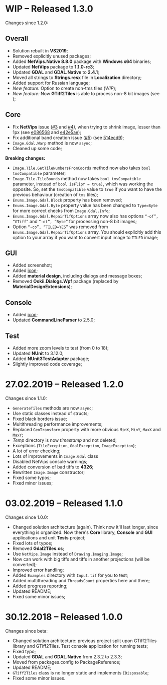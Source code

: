 # WIP – Released 1.3.0

Changes since 1.2.0:

## Overall

- Solution rebuilt in **VS2019**;
- Removed explicitly unused packages;
- Added **NetVips.Native 8.8.0** package with **Windows x64** binaries;
- Updated **NetVips** package to **1.1.0-rc3**;
- Updated **GDAL** and **GDAL.Native** to **2.4.1**;
- Moved all strings to **Strings.resx** file in **Localization** directory;
- Added support for Russian language;
- *New feature:* Option to create non-tms tiles (*WIP*);
- *New feature:* Now **GTiff2Tiles** is able to process non-8 bit images (see []());

## Core

- Fix **NetVips** issue ([#3](https://github.com/Gigas002/GTiff2Tiles/issues/3) and [#4](https://github.com/Gigas002/GTiff2Tiles/issues/4)), when trying to shrink image, lesser than 1px (see [e086568](https://github.com/Gigas002/GTiff2Tiles/commit/e086568ab1fcc528d9a49ee9fead2ade476815e7) and [e42e5ae](https://github.com/Gigas002/GTiff2Tiles/commit/e42e5aecc9bf42e2329dade4a9bc1575f006a4fc));
- Fix additional band creation issue ([#5](https://github.com/Gigas002/GTiff2Tiles/issues/5)) (see [514ecd9](https://github.com/Gigas002/GTiff2Tiles/commit/514ecd912b1e9f3c7a1eb5db8c3fe1770a365a6b));
- `Image.Gdal.Warp` method is now `async`;
- Cleaned up some code;

**Breaking changes:**

- `Image.Tile.GetTileNumbersFromCoords` method now also takes `bool tmsCompatible` parameter;
- `Image.Tile.TileBounds` method now takes `bool tmsCompatible` parameter, instead of `bool isFlipY = true)`, which was working the opposite. So, set the `tmsCompatible` value to `true` if you want to have the previous behaviour (creation of `tms` tiles);
- `Enums.Image.Gdal.Block` property has been removed;
- `Enums.Image.Gdal.Byte` property value has been changed to `Type=Byte` for more correct checks from  `Image.Gdal.Info`;
- `Enums.Image.Gdal.RepairTifOptions` array now also has options `“-of”, “GTiff”` and `“-ot”, “Byte”` for processing non-8 bit images;
- Option `“-co”, “TILED=YES”` was removed from `Enums.Image.Gdal.RepairTifOptions` array. You should explicitly add this option to your array if you want to convert input image to `TILED` image;

## GUI

- Added screenshot;
- Added [icon](https://material.io/tools/icons/?icon=image&style=baseline);
- Added **material design**, including dialogs and message boxes;
- Removed **Ookii.Dialogs.Wpf** package (replaced by **MaterialDesignExtensions**);

## Console

- Added [icon](https://material.io/tools/icons/?icon=image&style=baseline);
- Updated **CommandLineParser** to 2.5.0;

## Test

- Added more zoom levels to test (from 0 to 18);
- Updated **NUnit** to 3.12.0;
- Added **NUnit3TestAdapter** package;
- Slightly improved code coverage;

# 27.02.2019 – Released 1.2.0

Changes since 1.1.0:

* `GenerateTiles` methods are now `async`;
* Use static classes instead of structs;
* Fixed black borders issue;
* Multithreading performance improvements;
* Replaced `GeoTransform` property with more obvious `MinX`, `MinY`, `MaxX` and `MaxY`;
* *Temp* directory is now *timestamp* and not deleted;
* Exceptions (`TileException`, `GdalException`, `ImageException`);
* A lot of error checking;
* Lots of improvements in `Image.Gdal` class
* Disabled NetVips console warnings;
* Added conversion of bad tiffs to **4326**;
* Rewritten `Image.Image` constructor;
* Fixed some typos;
* Fixed minor issues;

# 03.02.2019 – Released 1.1.0

Changes since 1.0.0:

- Changed solution architecture (again). Think now it'll last longer, since everything is organized. Now there's **Core** library, **Console** and **GUI** applications and unit **Tests** project;
- Fixed lots of typos;
- Removed **Gdal2Tiles.cs**;
- Use `NetVips.Image` instead of `Drawing.Imaging.Image`;
- Now can work with big tiffs and tiffs in another projections (will be converted);
- Improved error handling;
- Added `Examples` directory with `Input.tif` for you to test;
- Added multithreading and `ThreadsCount` properties here and there;
- Added progress reporting;
- Updated README;
- Fixed some minor issues;


# 30.12.2018 – Released 1.0.0

Changes since beta:

- Changed solution architecture: previous project split upon GTiff2Tiles library and GTiff2Tiles. Test console application for running tests;
- Fixed typo;
- Updated **GDAL** and **GDAL.Native** from 2.3.2 to 2.3.3;
- Moved from packages.config to PackageReference;
- Updated README;
- `GTiff2Tiles` class is no longer static and implements `IDisposable`;
- FIxed some minor issues.

